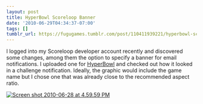 ```yaml
---
layout: post
title: HyperBowl Scoreloop Banner
date: '2010-06-29T04:34:37-07:00'
tags: []
tumblr_url: https://fugugames.tumblr.com/post/110411939221/hyperbowl-scoreloop-banner
---
```

I logged into my Scoreloop developer account recently and discovered some changes, among them the option to specify a banner for email notifications. I uploaded one for [HyperBowl](http://itunes.apple.com/us/app/hyperbowl/id344209253?mt=8) and checked out how it looked in a challenge notification. Ideally, the graphic would include the game name but I chose one that was already close to the recommended aspect ratio.

[![](http://itshardtofondlepenguins.com/wp-content/uploads/2010/06/Screen-shot-2010-06-28-at-4.59.59-PM.png "Screen shot 2010-06-28 at 4.59.59 PM")](http://itshardtofondlepenguins.com/wp-content/uploads/2010/06/Screen-shot-2010-06-28-at-4.59.59-PM.png)

